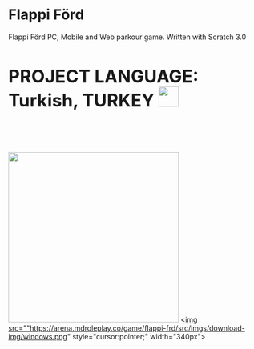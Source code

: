 # Flappi Förd
Flappi Förd PC, Mobile and Web parkour game. Written with Scratch 3.0

<h3 style="font-size: 35px;">PROJECT LANGUAGE: Turkish, TURKEY <img src="https://upload.wikimedia.org/wikipedia/commons/thumb/b/b4/Flag_of_Turkey.svg/2000px-Flag_of_Turkey.svg.png" width="40px"></h3><br/><br/>

<a href="https://download.mdroleplay.co/app-flappifrd/"><img src="https://arena.mdroleplay.co/game/flappi-frd/src/imgs/download-img/android.png" style="cursor:pointer;" width="340px"></a>
<a href="https://download.mdroleplay.co/app-flappifrd/"><img src=""https://arena.mdroleplay.co/game/flappi-frd/src/imgs/download-img/windows.png" style="cursor:pointer;" width="340px"></a>
